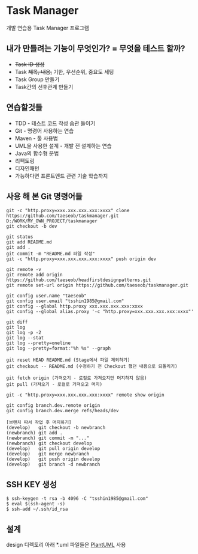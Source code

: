 # Task Manager
개발 연습용 Task Manager 프로그램

## 내가 만들려는 기능이 무엇인가? = 무엇을 테스트 할까?
- ~~Task ID 생성~~
- Task ~~제목, 내용,~~ 기한, 우선순위, 중요도 세팅
- Task Group 만들기
- Task간의 선후관계 만들기

## 연습할것들
* TDD - 테스트 코드 작성 습관 들이기
* Git - 명령어 사용하는 연습
* Maven - 툴 사용법
* UML을 사용한 설계 - 개발 전 설계하는 연습
* Java의 함수형 문법
* 리팩토링
* 디자인패턴
* 가능하다면 프론트엔드 관련 기술 학습까지

## 사용 해 본 Git 명령어들
```
git -c "http.proxy=xxx.xxx.xxx.xxx:xxxx" clone https://github.com/taeseob/taskmanager.git D:/WORK/MY_OWN_PROJECT/taskmanager
git checkout -b dev

git status
git add README.md
git add .
git commit -m "README.md 파일 작성"
git -c "http.proxy=xxx.xxx.xxx.xxx:xxxx" push origin dev

git remote -v
git remote add origin https://github.com/taeseob/headfirstdesignpatterns.git
git remote set-url origin https://github.com/taeseob/taskmanager.git

git config user.name "taeseob"
git config user.email "tsshin1985@gmail.com"
git config --glabal http.proxy xxx.xxx.xxx.xxx:xxxx
git config --global alias.proxy '-c "http.proxy=xxx.xxx.xxx.xxx:xxxx"'

git diff
git log
git log -p -2
git log --stat
git log --pretty=oneline
git log --pretty=format:"%h %s" --graph

git reset HEAD README.md (Stage에서 파일 제외하기)
git checkout -- README.md (수정하기 전 Checkout 했던 내용으로 되돌리기)

git fetch origin (가져오기 - 로컬로 가져오지만 머지하지 않음)
git pull (가져오기 - 로컬로 가져오고 머지)

git -c "http.proxy=xxx.xxx.xxx.xxx:xxxx" remote show origin

git config branch.dev.remote origin
git config branch.dev.merge refs/heads/dev

[브랜치 따서 작업 후 머지하기]
(develop)   git checkout -b newbranch
(newbranch) git add .
(newbranch) git commit -m "..."
(newbranch) git checkout develop
(develop)   git pull origin develop
(develop)   git merge newbranch
(develop)   git push origin develop
(develop)   git branch -d newbranch

```

## SSH KEY 생성
```
$ ssh-keygen -t rsa -b 4096 -C "tsshin1985@gmail.com"
$ eval $(ssh-agent -s)
$ ssh-add ~/.ssh/id_rsa
```

## 설계
design 디렉토리 아래 *.uml 파일들은 [PlantUML](http://plantuml.com) 사용
